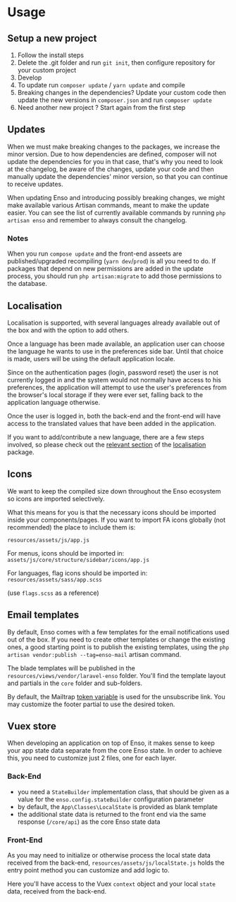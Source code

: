 # Usage

## Setup a new project

1. Follow the install steps
2. Delete the .git folder and run `git init`, then configure repository for your custom project
3. Develop
4. To update run `composer update` / `yarn update` and compile
5. Breaking changes in the dependencies? Update your custom code then update the new versions in `composer.json` and run `composer update`
6. Need another new project ? Start again from the first step

## Updates
When we must make breaking changes to the packages, we increase the minor version. 
Due to how dependencies are defined, composer will not update the dependencies for you in that case, 
that's why you need to look at the changelog, be aware of the changes, update your code and then manually update 
the dependencies' minor version, so that you can continue to receive updates.  

When updating Enso and introducing possibly breaking changes, we might make available various Artisan commands, 
meant to make the update easier.
You can see the list of currently available commands by running `php artisan enso` 
and remember to always consult the changelog.

### Notes 
When you run `compose update` and the front-end asseets are published/upgraded recompiling (`yarn dev`/`prod`) is all you need to do.
If packages that depend on new permissions are added in the update process, you should run `php artisan:migrate` to add those permissions to the database.

## Localisation

Localisation is supported, with several languages already available out of the box and 
with the option to add others.

Once a language has been made available, an application user can choose the language
he wants to use in the preferences side bar.  Until that choice is made, 
users will be using the default application locale.

Since on the authentication pages (login, password reset) the user is not currently logged in
and the system would not normally have access to his preferences, the application 
will attempt to use the user's preferences from the browser's local storage if they were ever set,
falling back to the application language otherwise.  

Once the user is logged in, both the back-end and the front-end will have access to the translated
values that have been added in the application.

If you want to add/contribute a new language, there are a few steps involved, so please check out 
the [relevant section](https://github.com/laravel-enso/Localisation#contributing-a-new-language) of 
the [localisation](https://github.com/laravel-enso/Localisation) package.

## Icons
We want to keep the compiled size down throughout the Enso ecosystem so icons are imported selectively.

What this means for you is that the necessary icons should be imported inside your components/pages. 
If you want to import FA icons globally (not recommended) the place to include them is: 

`resources/assets/js/app.js`

For menus, icons should be imported in:
`assets/js/core/structure/sidebar/icons/app.js`

For languages, flag icons should be imported in:
`resources/assets/sass/app.scss`

(use `flags.scss` as a reference)

## Email templates
By default, Enso comes with a few templates for the email notifications used out of the box.
If you need to create other templates or change the existing ones, a good starting point is to publish
the existing templates, using the `php artisan vendor:publish --tag=enso-mail` artisan command.

The blade templates will be published in the  `resources/views/vendor/laravel-enso` folder.
You'll find the template layout and partials in the `core` folder and sub-folders.   

By default, the Mailtrap [token variable](https://documentation.mailgun.com/en/latest/user_manual.html#tracking-unsubscribes) is used for the unsubscribe link. 
You may customize the footer partial to use the desired token.  

## Vuex store
When developing an application on top of Enso, it makes sense to keep your app state data separate from the core Enso state. 
In order to achieve this, you need to customize just 2 files, one for each layer.

### Back-End
- you need a `StateBuilder` implementation class, 
that should be given as a value for the `enso.config.stateBuilder` configuration parameter 
- by default, the `App\Classes\LocalState` is provided as blank template
- the additional state data is returned to the front end via the same response (`/core/api`) as the core Enso state data

### Front-End
As you may need to initialize or otherwise process the local state data received from the back-end, 
`resources/assets/js/localState.js` holds the entry point method you can customize and add logic to.

Here you'll have access to the Vuex `context` object and your local `state` data, received from the back-end. 
